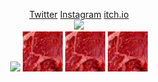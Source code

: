 <!--
README.md (Even though it's HTML) by @BLOCKSREY
読めますか？これは日本語です。
-->
<P ALIGN=CENTER>
	<A HREF=http://twitter.com/Blocksrey>Twitter</A>
	<A HREF=http://instagram.com/Blocksrey>Instagram</A>
	<A HREF=http://Blocksrey.itch.io>itch.io</A>
	<BR>
	<IMG SRC=http://lmfao.blocksrey.com:7890/V>
	<BR>
	<A HREF=http://lmfao.blocksrey.com:7890/L><IMG SRC=https://blocksrey.com/icons/left.webp></A>
	<A HREF=http://lmfao.blocksrey.com:7890/D><IMG SRC=niku.gif></A>
	<A HREF=http://lmfao.blocksrey.com:7890/U><IMG SRC=niku.gif></A>
	<A HREF=http://lmfao.blocksrey.com:7890/R><IMG SRC=niku.gif></A>
</P>

